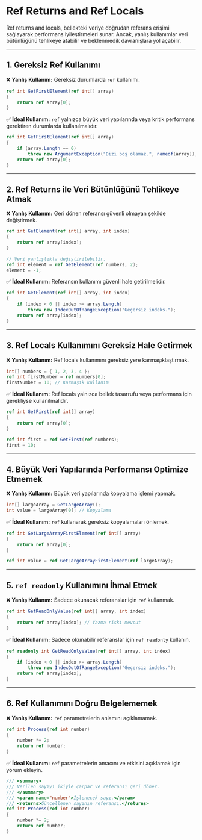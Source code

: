 # Ref Returns and Ref Locals

Ref returns and locals, bellekteki veriye doğrudan referans erişimi sağlayarak performans iyileştirmeleri sunar. Ancak, yanlış kullanımlar veri bütünlüğünü tehlikeye atabilir ve beklenmedik davranışlara yol açabilir.

---

## 1. Gereksiz Ref Kullanımı

❌ **Yanlış Kullanım:** Gereksiz durumlarda `ref` kullanımı.

```csharp
ref int GetFirstElement(ref int[] array)
{
    return ref array[0];
}
```

✅ **İdeal Kullanım:** `ref` yalnızca büyük veri yapılarında veya kritik performans gerektiren durumlarda kullanılmalıdır.

```csharp
ref int GetFirstElement(ref int[] array)
{
    if (array.Length == 0)
        throw new ArgumentException("Dizi boş olamaz.", nameof(array));
    return ref array[0];
}
```

---

## 2. Ref Returns ile Veri Bütünlüğünü Tehlikeye Atmak

❌ **Yanlış Kullanım:** Geri dönen referansı güvenli olmayan şekilde değiştirmek.

```csharp
ref int GetElement(ref int[] array, int index)
{
    return ref array[index];
}

// Veri yanlışlıkla değiştirilebilir.
ref int element = ref GetElement(ref numbers, 2);
element = -1;
```

✅ **İdeal Kullanım:** Referansın kullanımı güvenli hale getirilmelidir.

```csharp
ref int GetElement(ref int[] array, int index)
{
    if (index < 0 || index >= array.Length)
        throw new IndexOutOfRangeException("Geçersiz indeks.");
    return ref array[index];
}
```

---

## 3. Ref Locals Kullanımını Gereksiz Hale Getirmek

❌ **Yanlış Kullanım:** Ref locals kullanımını gereksiz yere karmaşıklaştırmak.

```csharp
int[] numbers = { 1, 2, 3, 4 };
ref int firstNumber = ref numbers[0];
firstNumber = 10; // Karmaşık kullanım
```

✅ **İdeal Kullanım:** Ref locals yalnızca bellek tasarrufu veya performans için gerekliyse kullanılmalıdır.

```csharp
ref int GetFirst(ref int[] array)
{
    return ref array[0];
}

ref int first = ref GetFirst(ref numbers);
first = 10;
```

---

## 4. Büyük Veri Yapılarında Performansı Optimize Etmemek

❌ **Yanlış Kullanım:** Büyük veri yapılarında kopyalama işlemi yapmak.

```csharp
int[] largeArray = GetLargeArray();
int value = largeArray[0]; // Kopyalama
```

✅ **İdeal Kullanım:** `ref` kullanarak gereksiz kopyalamaları önlemek.

```csharp
ref int GetLargeArrayFirstElement(ref int[] array)
{
    return ref array[0];
}

ref int value = ref GetLargeArrayFirstElement(ref largeArray);
```

---

## 5. `ref readonly` Kullanımını İhmal Etmek

❌ **Yanlış Kullanım:** Sadece okunacak referanslar için `ref` kullanmak.

```csharp
ref int GetReadOnlyValue(ref int[] array, int index)
{
    return ref array[index]; // Yazma riski mevcut
}
```

✅ **İdeal Kullanım:** Sadece okunabilir referanslar için `ref readonly` kullanın.

```csharp
ref readonly int GetReadOnlyValue(ref int[] array, int index)
{
    if (index < 0 || index >= array.Length)
        throw new IndexOutOfRangeException("Geçersiz indeks.");
    return ref array[index];
}
```

---

## 6. Ref Kullanımını Doğru Belgelememek

❌ **Yanlış Kullanım:** `ref` parametrelerin anlamını açıklamamak.

```csharp
ref int Process(ref int number)
{
    number *= 2;
    return ref number;
}
```

✅ **İdeal Kullanım:** `ref` parametrelerin amacını ve etkisini açıklamak için yorum ekleyin.

```csharp
/// <summary>
/// Verilen sayıyı ikiyle çarpar ve referansı geri döner.
/// </summary>
/// <param name="number">İşlenecek sayı.</param>
/// <returns>Güncellenen sayının referansı.</returns>
ref int Process(ref int number)
{
    number *= 2;
    return ref number;
}
```